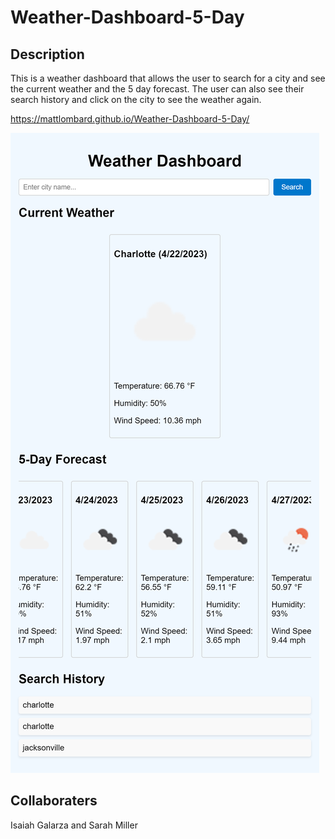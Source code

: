 # Weather-Dashboard-5-Day

## Description

This is a weather dashboard that allows the user to search for a city and see the current weather and the 5 day forecast. The user can also see their search history and click on the city to see the weather again.

https://mattlombard.github.io/Weather-Dashboard-5-Day/

![Website image](<assets/images/_C__Users_ncmat_OneDrive_Desktop_Bootcamp_Modules_module-06_Weather-Dashboard-5-Day_index.html%20(1).png>)

## Collaboraters

Isaiah Galarza and Sarah Miller
